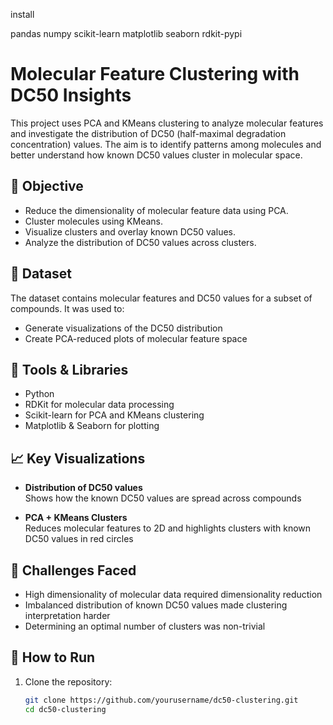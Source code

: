 install


pandas
numpy
scikit-learn
matplotlib
seaborn
rdkit-pypi

# Molecular Feature Clustering with DC50 Insights

This project uses PCA and KMeans clustering to analyze molecular features and investigate the distribution of DC50 (half-maximal degradation concentration) values. The aim is to identify patterns among molecules and better understand how known DC50 values cluster in molecular space.

## 🧪 Objective

- Reduce the dimensionality of molecular feature data using PCA.
- Cluster molecules using KMeans.
- Visualize clusters and overlay known DC50 values.
- Analyze the distribution of DC50 values across clusters.

## 📁 Dataset

The dataset contains molecular features and DC50 values for a subset of compounds. It was used to:
- Generate visualizations of the DC50 distribution
- Create PCA-reduced plots of molecular feature space

## 🧰 Tools & Libraries

- Python
- RDKit for molecular data processing
- Scikit-learn for PCA and KMeans clustering
- Matplotlib & Seaborn for plotting

## 📈 Key Visualizations

- **Distribution of DC50 values**  
  Shows how the known DC50 values are spread across compounds

- **PCA + KMeans Clusters**  
  Reduces molecular features to 2D and highlights clusters with known DC50 values in red circles

## 🧠 Challenges Faced

- High dimensionality of molecular data required dimensionality reduction
- Imbalanced distribution of known DC50 values made clustering interpretation harder
- Determining an optimal number of clusters was non-trivial

## 🚀 How to Run

1. Clone the repository:
   ```bash
   git clone https://github.com/yourusername/dc50-clustering.git
   cd dc50-clustering
